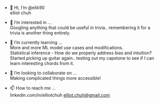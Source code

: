 - 👋 Hi, I’m @elik90<br>
elliot chuh

- 👀 I’m interested in ...<br>
Googling anything that could be useful in trivia.. remembering it for a trivia is another thing entirely.

- 🌱 I’m currently learning ... <br>
More and more ML model use cases and modifications.<br>
Statistical inference - How do we properly address bias and intuition?<br>
Started picking up guitar again.. testing out my capstone to see if I can learn interesting chords from it.<br>

- 💞️ I’m looking to collaborate on ...<br>
Making complicated things more accessible!

- 📫 How to reach me ...<br>
linkedin.com/in/elliotchuh
elliot.chuh@gmail.com

<!---
elik90/elik90 is a ✨ special ✨ repository because its `README.md` (this file) appears on your GitHub profile.
You can click the Preview link to take a look at your changes.
--->
